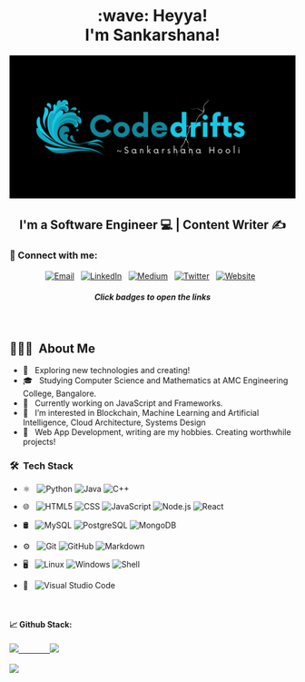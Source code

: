 <!---
codedrifts/codedrifts is a ✨ special ✨ repository because its `README.md` (this file) appears on your GitHub profile.
You can click the Preview link to take a look at your changes.
--->
<h1 align="center"> :wave: Heyya!<br/>I'm Sankarshana! </h1>
<p align="center">
  <a href="https://github.com/codedrifts/" target="_blank" rel="noreferrer"><img src="https://github.com/codedrifts/codedrifts/blob/main/assets/myfinal.png" alt="my banner"></a>
</p>
<h2 align="center"> I'm a Software Engineer 💻 | Content Writer ✍️ </h2>

### 🤝 Connect with me:
<div align="center">
<a href="mailto:hoolisankarshana@gmail.com"><img align="center" src="https://img.shields.io/badge/Gmail-D14836?style=for-the-badge&logo=gmail&logoColor=white" alt="Email" width="80"/></a> &nbsp;
<a href="https://www.linkedin.com/in/sankarshanaa/"><img align="center" src="https://img.shields.io/badge/LinkedIn-0077B5?style=for-the-badge&logo=linkedin&logoColor=white" alt="LinkedIn" width="100px"/></a> &nbsp;
<a href="https://medium.com/@hoolisankarshana"><img align="center" src="https://img.shields.io/badge/Medium-12100E?style=for-the-badge&logo=medium&logoColor=white" alt="Medium" width="100px"/></a> &nbsp;
<a href="https://twitter.com/codedrifts"><img align="center" src="https://img.shields.io/badge/Twitter-1DA1F2?style=for-the-badge&logo=twitter&logoColor=white" alt="Twitter" width="100px"/></a> &nbsp;
<a href="https://www.codedrifts.com"><img align="center" src="https://img.shields.io/badge/website-000000?style=for-the-badge&logo=About.me&logoColor=white" alt="Website" width="100px"/></a> &nbsp;
<h5>Click badges to open the links</h5>
</div>
<br/>


## 👨🏻‍💻 &nbsp;About Me</h3>

- 🤔 &nbsp; Exploring new technologies and creating!
- 🎓 &nbsp; Studying Computer Science and Mathematics at AMC Engineering College, Bangalore.
- 💼 &nbsp; Currently working on JavaScript and Frameworks.
- 🌊 &nbsp; I’m interested in Blockchain, Machine Learning and Artificial Intelligence, Cloud Architecture, Systems Design
- 📜 &nbsp; Web App Development, writing are my hobbies. Creating worthwhile projects!

### 🛠 &nbsp;Tech Stack</h3>

- ⚛️ &nbsp;
  ![Python](https://img.shields.io/badge/-Python-333333?style=flat&logo=python)
  ![Java](https://img.shields.io/badge/-Java-333333?style=flat&logo=Java&logoColor=007396)
  ![C++](https://img.shields.io/badge/-C++-333333?style=flat&logo=C%2B%2B&logoColor=00599C) 
  
  
- 🌐 &nbsp;
  ![HTML5](https://img.shields.io/badge/-HTML5-333333?style=flat&logo=HTML5)
  ![CSS](https://img.shields.io/badge/-CSS-333333?style=flat&logo=CSS3&logoColor=1572B6)
  ![JavaScript](https://img.shields.io/badge/-JavaScript-333333?style=flat&logo=javascript)
  ![Node.js](https://img.shields.io/badge/-Node.js-333333?style=flat&logo=node.js)
  ![React](https://img.shields.io/badge/-React-333333?style=flat&logo=react) 
  
  
- 🛢 &nbsp;
  ![MySQL](https://img.shields.io/badge/-MySQL-333333?style=flat&logo=mysql)
  ![PostgreSQL](https://img.shields.io/badge/-PostgreSQL-333333?style=flat&logo=mysql)
  ![MongoDB](https://img.shields.io/badge/-MongoDB-333333?style=flat&logo=mongodb) 
  
  
- ⚙️ &nbsp;
  ![Git](https://img.shields.io/badge/-Git-333333?style=flat&logo=git)
  ![GitHub](https://img.shields.io/badge/-GitHub-333333?style=flat&logo=github)
  ![Markdown](https://img.shields.io/badge/-Markdown-333333?style=flat&logo=markdown) 
  
  
- 🖥️ &nbsp;
  ![Linux](https://img.shields.io/badge/Ubuntu-E95420?style=for-the-badge&logo=ubuntu&logoColor=white)
  ![Windows](https://img.shields.io/badge/Windows-0078D6?style=for-the-badge&logo=windows&logoColor=white)
  ![Shell](https://img.shields.io/badge/Shell_Script-121011?style=for-the-badge&logo=gnu-bash&logoColor=white) 
  
  
- 🔧 &nbsp;
  ![Visual Studio Code](https://img.shields.io/badge/-Visual%20Studio%20Code-333333?style=flat&logo=visual-studio-code&logoColor=007ACC)
<br/>

#### 📈 Github Stack:
<a href="https://github.com/codedriffts">
  <img height="180em" src="https://github-readme-stats.vercel.app/api?username=codedrifts&count_private=true&theme=tokyonight&show_icons=true" />
  &nbsp;&nbsp;&nbsp;&nbsp;&nbsp;&nbsp;&nbsp;&nbsp;&nbsp;&nbsp;&nbsp;&nbsp;
  <img height="180em" src="https://github-readme-stats.vercel.app/api/top-langs/?username=codedrifts&theme=tokyonight&layout=compact" />
  <br/><br/>
  <img style="text-align:center;" height="30em" src="https://visitor-badge.glitch.me/badge?page_id=codedrifts.codedrifts" />
</a>
